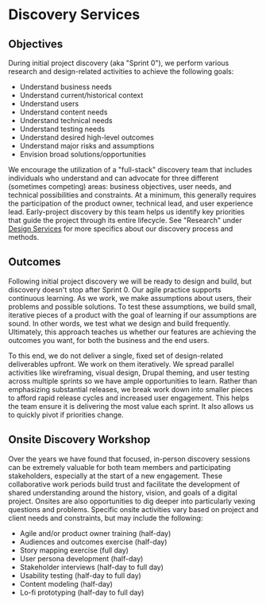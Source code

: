 # Discovery Services

## Objectives

During initial project discovery (aka "Sprint 0"), we perform various research and design-related activities to achieve the following goals:

* Understand business needs
* Understand current/historical context
* Understand users
* Understand content needs
* Understand technical needs
* Understand testing needs
* Understand desired high-level outcomes
* Understand major risks and assumptions
* Envision broad solutions/opportunities

We encourage the utilization of a "full-stack" discovery team that includes individuals who understand and can advocate for three different (sometimes competing) areas: business objectives, user needs, and technical possibilities and constraints. At a minimum, this generally requires the participation of the product owner, technical lead, and user experience lead. Early-project discovery by this team helps us identify key priorities that guide the project through its entire lifecycle. See "Research" under [Design Services](design-services.md) for more specifics about our discovery process and methods.

## Outcomes

Following initial project discovery we will be ready to design and build, but discovery doesn't stop after Sprint 0. Our agile practice supports continuous learning. As we work, we make assumptions about users, their problems and possible solutions. To test these assumptions, we build small, iterative pieces of a product with the goal of learning if our assumptions are sound. In other words, we test what we design and build frequently. Ultimately, this approach teaches us whether our features are achieving the outcomes you want, for both the business and the end users.

To this end, we do not deliver a single, fixed set of design-related deliverables upfront. We work on them iteratively. We spread parallel activities like wireframing, visual design, Drupal theming, and user testing across multiple sprints so we have ample opportunities to learn. Rather than emphasizing substantial releases, we break work down into smaller pieces to afford rapid release cycles and increased user engagement. This helps the team ensure it is delivering the most value each sprint. It also allows us to quickly pivot if priorities change.

## Onsite Discovery Workshop

Over the years we have found that focused, in-person discovery sessions can be extremely valuable for both team members and participating stakeholders, especially at the start of a new engagement. These collaborative work periods build trust and facilitate the development of shared understanding around the history, vision, and goals of a digital project. Onsites are also opportunities to dig deeper into particularly vexing questions and problems. Specific onsite activities vary based on project and client needs and constraints, but may include the following:

* Agile and/or product owner training (half-day)
* Audiences and outcomes exercise (half-day)
* Story mapping exercise (full day)
* User persona development (half-day)
* Stakeholder interviews (half-day to full day)
* Usability testing (half-day to full day)
* Content modeling (half-day)
* Lo-fi prototyping (half-day to full day)
